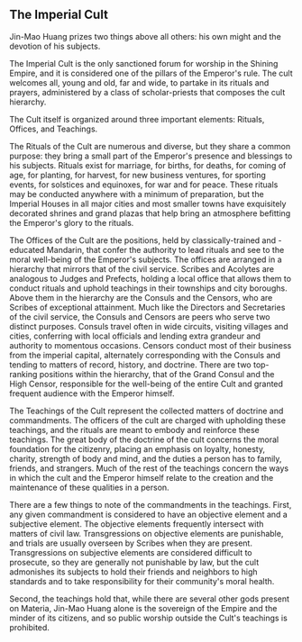 ## The Imperial Cult

Jin-Mao Huang prizes two things above all others: his own might and the devotion of his subjects.

The Imperial Cult is the only sanctioned forum for worship in the Shining Empire, and it is considered one of the pillars of the Emperor's rule. The cult welcomes all, young and old, far and wide, to partake in its rituals and prayers, administered by a class of scholar-priests that composes the cult hierarchy.

The Cult itself is organized around three important elements: Rituals, Offices, and Teachings.

The Rituals of the Cult are numerous and diverse, but they share a common purpose: they bring a small part of the Emperor's presence and blessings to his subjects. Rituals exist for marriage, for births, for deaths, for coming of age, for planting, for harvest, for new business ventures, for sporting events, for solstices and equinoxes, for war and for peace. These rituals may be conducted anywhere with a minimum of preparation, but the Imperial Houses in all major cities and most smaller towns have exquisitely decorated shrines and grand plazas that help bring an atmosphere befitting the Emperor's glory to the rituals.

The Offices of the Cult are the positions, held by classically-trained and -educated Mandarin, that confer the authority to lead rituals and see to the moral well-being of the Emperor's subjects. The offices are arranged in a hierarchy that mirrors that of the civil service. Scribes and Acolytes are analogous to Judges and Prefects, holding a local office that allows them to conduct rituals and uphold teachings in their townships and city boroughs. Above them in the hierarchy are the Consuls and the Censors, who are Scribes of exceptional attainment. Much like the Directors and Secretaries of the civil service, the Consuls and Censors are peers who serve two distinct purposes. Consuls travel often in wide circuits, visiting villages and cities, conferring with local officials and lending extra grandeur and authority to momentous occasions. Censors conduct most of their business from the imperial capital, alternately corresponding with the Consuls and tending to matters of record, history, and doctrine. There are two top-ranking positions within the hierarchy, that of the Grand Consul and the High Censor, responsible for the well-being of the entire Cult and granted frequent audience with the Emperor himself.

The Teachings of the Cult represent the collected matters of doctrine and commandments. The officers of the cult are charged with upholding these teachings, and the rituals are meant to embody and reinforce these teachings. The great body of the doctrine of the cult concerns the moral foundation for the citizenry, placing an emphasis on loyalty, honesty, charity, strength of body and mind, and the duties a person has to family, friends, and strangers. Much of the rest of the teachings concern the ways in which the cult and the Emperor himself relate to the creation and the maintenance of these qualities in a person.

There are a few things to note of the commandments in the teachings. First, any given commandment is considered to have an objective element and a subjective element. The objective elements frequently intersect with matters of civil law. Transgressions on objective elements are punishable, and trials are usually overseen by Scribes when they are present. Transgressions on subjective elements are considered difficult to prosecute, so they are generally not punishable by law, but the cult admonishes its subjects to hold their friends and neighbors to high standards and to take responsibility for their community's moral health.

Second, the teachings hold that, while there are several other gods present on Materia, Jin-Mao Huang alone is the sovereign of the Empire and the minder of its citizens, and so public worship outside the Cult's teachings is prohibited.